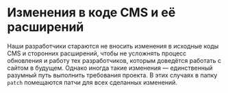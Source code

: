# Изменения в коде CMS и её расширений

Наши разработчики стараются не вносить изменения в исходные коды CMS и сторонних расширений, чтобы
не усложнять процесс обновления и работу тех разработчиков, которым доведётся работать с сайтом в
будущем. Однако иногда такие изменения — единственный разумный путь выполнить требования проекта. 
В этих случаях в папку `patch` помещаются патчи для всех сделанных изменений.
